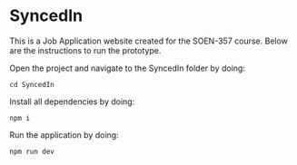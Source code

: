 # SyncedIn

This is a Job Application website created for the SOEN-357 course. 
Below are the instructions to run the prototype.


Open the project and navigate to the SyncedIn folder by doing:
```
cd SyncedIn
```

Install all dependencies by doing:
```
npm i
```

Run the application by doing:
```
npm run dev
```
